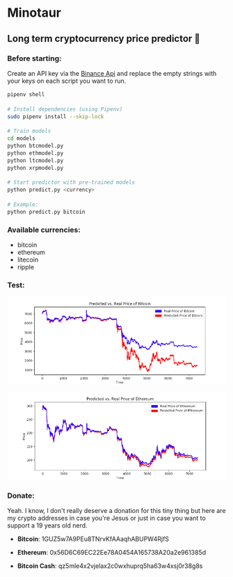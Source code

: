 # Minotaur
## Long term cryptocurrency price predictor 💸


### Before starting:
Create an API key via the [Binance Api]('https://www.binance.com/userCenter/createApi.html) and replace the empty strings with your keys on each script you want to run.
````bash
pipenv shell

# Install dependencies (using Pipenv)
sudo pipenv install --skip-lock

# Train models
cd models
python btcmodel.py
python ethmodel.py
python ltcmodel.py
python xrpmodel.py

# Start predictor with pre-trained models
python predict.py <currency>

# Example:
python predict.py bitcoin
````
### Available currencies:
* bitcoin
* ethereum
* litecoin
* ripple

### Test:

<p align="center">
<img src="btc.png">
</p>
<p align="center">
<img src="eth.png">
</p>

### Donate:

Yeah. I know, I don't really deserve a donation for this tiny thing but here are my crypto addresses in case you're Jesus or just in case you want to support a 19 years old nerd.

* **Bitcoin**: 1GUZ5w7A9PEu8TNrvKfAAaqhABUPW4RjfS

* **Ethereum**: 0x56D6C69EC22Ee78A0454A165738A20a2e961385d

* **Bitcoin Cash**: qz5mle4x2vjelax2c0wxhuprq5ha63w4xsj0r38g8s